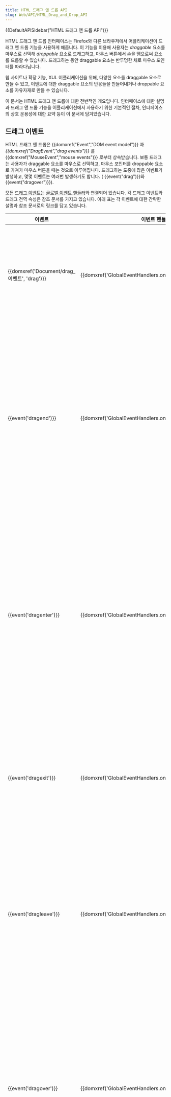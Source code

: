 ```yaml
---
title: HTML 드래그 앤 드롭 API
slug: Web/API/HTML_Drag_and_Drop_API
---
```


{{DefaultAPISidebar("HTML 드래그 앤 드롭 API")}}

HTML 드래그 앤 드롭 인터페이스는 Firefox와 다른 브라우저에서 어플리케이션이 드래그 앤 드롭 기능을 사용하게 해줍니다. 이 기능을 이용해 사용자는 _draggable_ 요소를 마우스로 선택해 _droppable_ 요소로 드래그하고, 마우스 버튼에서 손을 뗌으로써 요소를 드롭할 수 있습니다. 드래그하는 동안 draggable 요소는 반투명한 채로 마우스 포인터를 따라다닙니다.

웹 사이트나 확장 기능, XUL 어플리케이션을 위해, 다양한 요소를 draggable 요소로 만들 수 있고, 이벤트에 대한 draggable 요소의 반응들을 만들어내거나 droppable 요소를 자유자재로 만들 수 있습니다.

이 문서는 HTML 드래그 앤 드롭에 대한 전반적인 개요입니다. 인터페이스에 대한 설명과 드래그 앤 드롭 기능을 어플리케이션에서 사용하기 위한 기본적인 절차, 인터페이스의 상호 운용성에 대한 요약 등이 이 문서에 담겨있습니다.

## 드래그 이벤트

HTML 드래그 앤 드롭은 {{domxref("Event","DOM event model")}} 과 _{{domxref("DragEvent","drag events")}}_ 를 {{domxref("MouseEvent","mouse events")}} 로부터 상속받습니다. 보통 드래그는 사용자가 draggable 요소를 마우스로 선택하고, 마우스 포인터를 droppable 요소로 가져가 마우스 버튼을 때는 것으로 이루어집니다. 드래그하는 도중에 많은 이벤트가 발생하고, 몇몇 이벤트는 여러번 발생하기도 합니다. ( {{event("drag")}}와 {{event("dragover")}}).

모든 [드래그 이벤트](/ko/docs/Web/API/DragEvent#Event_types)는 [글로벌 이벤트 핸들러](/ko/docs/Web/API/DragEvent#GlobalEventHandlers)와 연결되어 있습니다. 각 드래그 이벤트와 드래그 전역 속성은 참조 문서를 가지고 있습니다. 아래 표는 각 이벤트에 대한 간략한 설명과 참조 문서로의 링크를 담고 있습니다.

| 이벤트                                      | 이벤트 핸들러                                                | 설명                                                                                                                                                     |
| ------------------------------------------- | ------------------------------------------------------------ | -------------------------------------------------------------------------------------------------------------------------------------------------------- |
| {{domxref('Document/drag_이벤트', 'drag')}} | {{domxref('GlobalEventHandlers.ondrag','ondrag')}}           | 요소나 텍스트 블록을 드래그 할 때 발생한다.                                                                                                              |
| {{event('dragend')}}                        | {{domxref('GlobalEventHandlers.ondragend','ondragend')}}     | 드래그를 끝냈을 때 발생한다. (마우스 버튼을 떼거나 ESC 키를 누를 때) ([드래그 끝내기](/ko/docs/DragDrop/Drag_Operations#dragend)를 보시오)               |
| {{event('dragenter')}}                      | {{domxref('GlobalEventHandlers.ondragenter','ondragenter')}} | 드래그한 요소나 텍스트 블록을 적합한 드롭 대상위에 올라갔을 때 발생한다. ([드롭 대상 지정하기](/ko/docs/DragDrop/Drag_Operations#droptargets)를 보시오.) |
| {{event('dragexit')}}                       | {{domxref('GlobalEventHandlers.ondragexit','ondragexit')}}   | 요소가 더 이상 드래그의 직접적인 대상이 아닐 때 발생한다.                                                                                                |
| {{event('dragleave')}}                      | {{domxref('GlobalEventHandlers.ondragleave','ondragleave')}} | 드래그하는 요소나 텍스트 블록이 적합한 드롭 대상에서 벗어났을 때 발생한다.                                                                               |
| {{event('dragover')}}                       | {{domxref('GlobalEventHandlers.ondragover','ondragover')}}   | 요소나 텍스트 블록을 적합한 드롭 대상 위로 지나갈 때 발생한다. (매 수백 밀리초마다 발생한다.)                                                            |
| {{event('dragstart')}}                      | {{domxref('GlobalEventHandlers.ondragstart','ondragstart')}} | 사용자가 요소나 텍스트 블록을 드래그하기 시작했을 때 발생한다. ([드래그 시작하기](/ko/docs/DragDrop/Drag_Operations#dragstart)를 보시오.)                |
| {{event('drop')}}                           | {{domxref('GlobalEventHandlers.ondrop','ondrop')}}           | 요소나 텍스트 블록을 적합한 드롭 대상에 드롭했을 때 발생한다. ([드롭하기](/ko/docs/DragDrop/Drag_Operations#dragstart)를 보시오.)                        |

> **참고:** `참고: dragstart`와 `dragend` 이벤트는 파일을 브라우저로 드래그할 때는 발생하지 않습니다.

## 인터페이스

HTML 드래그와 드롭 인터페이스는 {{domxref("DragEvent")}}, {{domxref("DataTransfer")}}, {{domxref("DataTransferItem")}}, {{domxref("DataTransferItemList")}} 입니다.

{{domxref("DataTransfer")}} 객체는 드래그 형태나 드래그 데이터 (하나 이상의 아이템), 각 드래그 아이템의 종류 (MIME 종류) 와 같은 드래그 이벤트의 상태를 담고 있습니다. {{domxref("DataTransfer")}} 는 또한 드래그 데이터에 아이템을 추가하거나 제거하는 메소드를 가지고 있습니다. The {{domxref("DragEvent")}} 와 {{domxref("DataTransfer")}} 인터페이스만 있으면 어플리케이션에 HTML 드래그 앤 드롭 기능을 추가할 수 있습니다. 참고로 Firefox는 {{domxref("DataTransfer")}}에 [Gecko-specific extensions](#gecko_specific_interfaces) 와 같은 Firefox에서만 동작하는 추가적인 확장을 제공합니다.

{{domxref("DataTransfer")}}는 {{domxref("DataTransferItem")}}의 {{domxref("DataTransferItemList","목록")}} 인 {{domxref("DataTransfer.items","items")}} 프로퍼티를 가지고 있습니다. 각 {{domxref("DataTransferItem")}} 는 하나의 드래그 아이템을 나타내고 각 아이템은 데이터의 종류 (`string` 혹은 `file`) 를 나타내는 {{domxref("DataTransferItem.kind","kind")}} 프로퍼티와 데이터 아이템의 종류 (MIME 종류) 를 나타내는 {{domxref("DataTransferItem.type","type")}} 프로퍼티를 가집니다. {{domxref("DataTransferItem")}}은 드래그 아이템의 데이터를 가져오는 메소드를 제공합니다.

{{domxref("DataTransferItemList")}} 객체는 {{domxref("DataTransferItem")}}의 리스트입니다. 이 리스트 객체는 세 개의 메소드 - 드래그 아이템을 리스트에 추가하거나, 리스트에서 아이템을 삭제하거나, 모든 드래그 아이템을 리스트에서 삭제하는 메소드 - 를 가집니다.

A key difference between the {{domxref("DataTransfer")}} and {{domxref("DataTransferItem")}} interfaces is that the former uses the synchronous {{domxref("DataTransfer.getData","getData()")}} method to access a drag item's data, whereas the later uses the asynchronous {{domxref("DataTransferItem.getAsString","getAsString()")}} method to access a drag item's data.

{{domxref("DataTransfer")}}와 {{domxref("DataTransferItem")}}의 가장 중요한 차이점은 전자는 드래그 아이템의 데이터에 접근하기 위해 동기 메소드인 {{domxref("DataTransfer.getData","getData()")}}를 사용하는데 반해, 후자는 비동기 메소드인 {{domxref("DataTransferItem.getAsString","getAsString()")}}를 사용한다는 점입니다.

> [!NOTE]
> 참고: {{domxref("DragEvent")}} and {{domxref("DataTransfer")}}는 여러 데스크탑 브라우저에서 폭넓게 지원하고 있습니다. 하지만 {{domxref("DataTransferItem")}}와 {{domxref("DataTransferItemList")}}는 제한적으로 사용 가능합니다. 드래그 앤 드롭의 상호 운용성에 대한 더 많은 정보를 찾아보기 위해 [Interoperability](#interoperability)를 보십시오.

### Gecko 한정 인터페이스

Mozilla와 Firefox는 표준 드래그 앤 드롭 모델에서 제공하지 않는 몇가지 기능들을 추가로 제공합니다. 여러 개의 아이템을 동시에 드래그하거나 파일과 같이 문자열이 아닌 데이터를 드래그 하기 위한 여러 편리한 기능을 제공합니다. 더 많은 정보를 찾아보기 위해, [Dragging and Dropping Multiple Items](/ko/docs/DragDrop/Dragging_and_Dropping_Multiple_Items)을 보십시오. 덧붙여, 모든 Gecko 한정 프로퍼티나 Gecko 한정 메소드를 찾아보기 위해 {{domxref("DataTransfer")}} 참조 페이지도 보시기 바랍니다.

## 기본

이번 절은 드래그 앤 드롭 기능을 추가하기 위한 기본적인 방법을 요약하고 있습니다. 각 절은 단계를 설명하고, 짧은 코드 예제와 추가적인 정보를 위한 링크를 포함합니다.

### 어떤 것이 *draggable*인지 확인하기

하나의 요소를 draggable로 만들기 위해서는 [`draggable`](/ko/docs/Web/HTML/Global_attributes#draggable)와 {{domxref("GlobalEventHandlers.ondragstart","ondragstart")}} 전역 이벤트 핸들러를 아래 예제 코드와 같이 추가해야합니다.

```js
function dragstart_handler(ev) {
  console.log("dragStart");
  // 데이터 전달 객체에 대상 요소의 id를 추가합니다.
  ev.dataTransfer.setData("text/plain", ev.target.id);
}
```

```html
<script>
  function dragstart_handler(ev) {
    // 데이터 전달 객체에 대상 요소의 id를 추가합니다.
    ev.dataTransfer.setData("text/plain", ev.target.id);
  }

  window.addEventListener("DOMContentLoaded", () => {
    // id를 통해 element를 가져옵니다.
    const element = document.getElementById("p1");
    // 'dragstart' 이벤트 리스터를 추가합니다.
    element.addEventListener("dragstart", dragstart_handler);
  });
</script>

<p id="p1" draggable="true">This element is draggable.</p>
```

추가 정보를 위해 [draggable attribute reference](/ko/docs/Web/HTML/Global_attributes/draggable)와 [Drag operations guide](/ko/docs/Web/Guide/HTML/Drag_operations#draggableattribute)를 참고하세요.

### 드래그 데이터 정의하기

드래그할 때 자유롭게 데이터 아이템을 포함할 수 있습니다. 각 데이터 아이템은 특정 `type`의 {{domxref("DOMString","문자열")}}이며, 보통 `text/html`와 같은 MIME type입니다.

각 {{domxref("DragEvent","drag event")}} 은 이벤트 데이터를 가지고 있는 {{domxref("DragEvent.dataTransfer","dataTransfer")}} 를 가집니다. 이 프로퍼티는 ({{domxref("DataTransfer")}} 객체) 드래그 데이터를 관리하는 메소드를 가집니다. {{domxref("DataTransfer.setData","setData()")}} 는 아래 코드 예제와 같이 아이템을 드래그 데이터에 추가할 때 사용합니다.

```js
function dragstart_handler(ev) {
  // 드래그 데이터를 추가합니다.
  ev.dataTransfer.setData("text/plain", ev.target.id);
  ev.dataTransfer.setData("text/html", "<p>Example paragraph</p>");
  ev.dataTransfer.setData("text/uri-list", "http://developer.mozilla.org");
}
```

드래그 앤 드롭에 사용할 수 있는 공통 데이터 타입 (텍스트, HTML, 링크, 파일 등) 의 목록을 보려면, [Recommended Drag Types](/ko/docs/DragDrop/Recommended_Drag_Types)를 참고하십시오. 드래그 데이터에 대한 추가적인 정보를 위해서는 [Drag Data](/ko/docs/Web/Guide/HTML/Drag_operations#dragdata)를 참고하십시오.

### 드래그 이미지 정의하기

브라우저는 드래그 하는 동안 마우스 포인터 옆에 나타나는 이미지를 기본적으로 제공합니다. 어플리케이션에서 다른 이미지를 사용하기 원한다면 아래 예제와 같이 {{domxref("DataTransfer.setDragImage","setDragImage()")}}를 사용할 수 있습니다.

```js
function dragstart_handler(ev) {
  // 드래그 이미지로 사용할 이미지를 만듭니다.
  // 참고: "example.gif"를 존재하는 이미지로 바꾸지 않으면 기본 드래그 이미지를 사용합니다.
  var img = new Image();
  img.src = "example.gif";
  ev.dataTransfer.setDragImage(img, 10, 10);
}
```

드래그 이미지에 대해 더 알아보려면, [Setting the Drag Feedback Image](/ko/docs/DragDrop/Drag_Operations#dragfeedback)를 참고하세요.

### 드래그 효과 정의하기

{{domxref("DataTransfer.dropEffect","dropEffect")}} 프로퍼티는 드래그 앤 드롭 도중에 사용자에게 피드백 (보통 시각적인) 을 제공하기 위해 사용합니다. 브라우저가 드래그 하는 동안 어떤 마우스 포인터를 보여줄 지 결정합니다. 사용자가 마우스 포인터를 대상 드롭 요소에 올려놓으면, 브라우저는 드래그 효과에 적합한 마우스 포인터를 보여줄 것입니다.

세 개의 효과가 정의되어 있습니다:

`copy`는 현재 위치에서 드롭하는 위치로 데이터가 복사될 것을 암시합니다.

`move`는 현재 위치에서 드롭하는 위치로 데이터가 이동할 것을 암시합니다.

`link`는 드래그하는 위치와 드롭하는 위치 간의 일종의 관계나 연결이 맺어진 다는 것을 암시합니다.

특정 위치에서는 특정 효과가 허용된다는 것을 알려주기 위해 드래그 하는 도중에 효과가 변할 수 있습니다. 허용되는 경우에만 해당 위치에 드롭할 수 있습니다.

다음 예제는 어떻게 이 프로퍼티를 사용하는지 보여줍니다.

```js
function dragstart_handler(ev) {
  // 드래그 효과를 copy로 지정합니다.
  ev.dataTransfer.dropEffect = "copy";
}
```

더 자세한 설명은 [Drag Effects](/ko/docs/Web/Guide/HTML/Drag_operations#drageffects)를 참고하세요.

### 드롭 지역 정의하기

기본적으로는 브라우저는 HTML 요소에 뭔가를 드롭했을 때 아무 일도 일어나지 않도록 합니다. 특정 요소가 드롭 지역 혹은 droppable로 만들기 위해서는 해당 요소가 {{domxref("GlobalEventHandlers.ondragover","ondragover")}}와 {{domxref("GlobalEventHandlers.ondrop","ondrop")}} 이벤트 핸들러 속성을 가져야합니다. 아래 예제는 두 요소를 어떻게 사용하고, 각 요소에 포함된 기본적인 이벤트 핸들러를 보여줍니다.

```html
<script>
  function dragover_handler(ev) {
    ev.preventDefault();
    // dropEffect를 move로 설정.
    ev.dataTransfer.dropEffect = "move";
  }
  function drop_handler(ev) {
    ev.preventDefault();
    // 대상의 id를 가져와 대상 DOM에 움직인 요소를 추가합니다.
    const data = ev.dataTransfer.getData("text/plain");
    ev.target.appendChild(document.getElementById(data));
  }
</script>

<p
  id="target"
  ondrop="drop_handler(event)"
  ondragover="dragover_handler(event)">
  Drop Zone
</p>
```

각 핸들러는 {{domxref("Event.preventDefault","preventDefault()")}} 를 호출해 추가적인 이벤트 (터치 이벤트나 포인터 이벤트) 가 일어나지 않도록 합니다.

추가적인 정보는, [Specifying Drop Targets](/ko/docs/Web/Guide/HTML/Drag_operations#droptargets)를 참고하세요.

### 드롭 효과 다루기

{{event("drop")}} 이벤트 핸들러는 자유롭게 드래그 데이터를 가공할 수 있습니다. 보통, 드래그 아이템과 각 아이템을 가공하기 위해 {{domxref("DataTransfer.getData","getData()")}}를 사용합니다. 추가로, {{domxref("DataTransfer.dropEffect","dropEffect")}} 값이나 보조키 상태에 따라 어플리케이션이 어떻게 동작할지를 결정할 수 있습니다.

아래 예제는 드롭 핸들러가 드래그 데이터로부터 드래그하는 요소의 id를 가져와 드래그하는 요소를 드롭하는 요소로 옮기기위해 사용합니다.

```html
<script>
  function dragstart_handler(ev) {
    // 데이터 전달 객체에 대상 요소의 id를 추가합니다.
    ev.dataTransfer.setData("application/my-app", ev.target.id);
    ev.dataTransfer.dropEffect = "move";
  }
  function dragover_handler(ev) {
    ev.preventDefault();
    ev.dataTransfer.dropEffect = "move";
  }
  function drop_handler(ev) {
    ev.preventDefault();
    // 대상의 id를 가져와 이동한 대상 DOM 요소를 추가합니다.
    // Get the id of the target and add the moved element to the target's DOM
    const data = ev.dataTransfer.getData("application/my-app");
    ev.target.appendChild(document.getElementById(data));
  }
</script>

<p id="p1" draggable="true" ondragstart="dragstart_handler(event)">
  This element is draggable.
</p>
<div
  id="target"
  ondrop="drop_handler(event)"
  ondragover="dragover_handler(event)">
  Drop Zone
</div>
```

더 많은 정보를 위해 [Performing a Drop](/ko/docs/Web/Guide/HTML/Drag_operations#drop)을 보십시오.

### 드래그가 끝나면

드래그가 끝나면 드래그한 요소에 {{event("dragend")}} 이벤트가 발생합니다. 이 이벤트는 드래그가 완료되거나 중간에 취소되어도 발생합니다. {{event("dragend")}} 이벤트 핸들러는 {{domxref("DataTransfer.dropEffect","dropEffect")}} 프로퍼티를 확인해 드래그가 성공했는지를 확인할 수 있습니다.

드래그 끝을 다루기 위한 더 많은 정보는 [Finishing a Drag](/ko/docs/DragDrop/Drag_Operations#dragend)를 참고하세요.

## 상호 운용성

[DataTransferItem interface's Browser Compatibility table](/ko/docs/Web/API/DataTransferItem#Browser_compatibility)에 나온 대로, 드래그 앤 드롭은 상대적으로 여러 데스크톱 브라우저에서 폭넓게 사용할 수 있습니다 ({{domxref("DataTransferItem")}}는 {{domxref("DataTransferItemList")}} 덜 지원하지만). 또한 모바일 브라우저에서는 매우 한정적으로 사용할 수 있습니다.

## 예제와 데모

- [Copying and moving elements with the `DataTransfer` interface](https://mdn.github.io/dom-examples/drag-and-drop/copy-move-DataTransfer.html)
- [Copying and moving elements with the `DataTransferListItem` interface](https://mdn.github.io/dom-examples/drag-and-drop/copy-move-DataTransferItemList.html)
- 파일 드래그 앤 드롭; Firefox 전용: <https://jsfiddle.net/9C2EF/>
- 파일 드래그 앤 드롭; 모든 브라우저: [https://jsbin.com/hiqasek/](https://jsbin.com/hiqasek/edit?html,js,output)

## 명세서

{{Specifications}}

## 더보기

- [Drag Operations](/ko/docs/Web/API/HTML_Drag_and_Drop_API/Drag_operations)
- [Dragging and Dropping Multiple Items](/ko/docs/Web/API/HTML_Drag_and_Drop_API/Multiple_items)
- [Recommended Drag Types](/ko/docs/Web/API/HTML_Drag_and_Drop_API/Recommended_drag_types)
- [HTML5 Living Standard: Drag and Drop](https://html.spec.whatwg.org/multipage/interaction.html#dnd)
- [Drag and Drop interoperability data from CanIUse](http://caniuse.com/#search=draganddrop)
